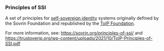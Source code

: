 ### Principles of SSI

<p class="c8"><span>A set of principles for </span><span class="c2"><a class="c3" href="#h.wdojy63bltd4">self-sovereign identity</a></span><span>&nbsp;systems originally defined by the Sovrin Foundation and republished by the </span><span class="c2"><a class="c3" href="#h.500jynxuxkms">ToIP Foundation</a></span><span class="c0">.</span></p><p class="c8"><span>For more information, see: </span><span class="c2"><a class="c3" href="https://www.google.com/url?q=https://sovrin.org/principles-of-ssi/&amp;sa=D&amp;source=editors&amp;ust=1706779842782615&amp;usg=AOvVaw3P6ckUIEF0HX15t44RR8Ua">https://sovrin.org/principles-of-ssi/</a></span><span>&nbsp;and </span><span class="c2"><a class="c3" href="https://www.google.com/url?q=https://trustoverip.org/wp-content/uploads/2021/10/ToIP-Principles-of-SSI.pdf&amp;sa=D&amp;source=editors&amp;ust=1706779842782968&amp;usg=AOvVaw3H0ytTZPhQ0_3-mjv9La2W">https://trustoverip.org/wp-content/uploads/2021/10/ToIP-Principles-of-SSI.pdf</a></span><span class="c0">&nbsp;</span></p>